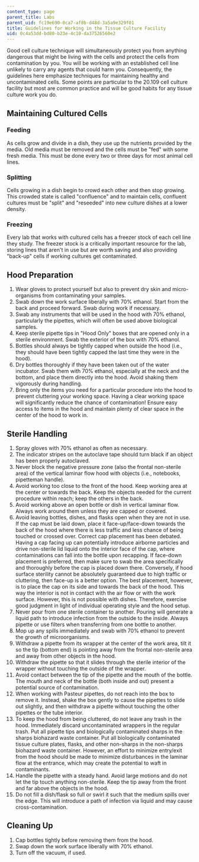 ```yaml
---
content_type: page
parent_title: Labs
parent_uid: fc19e690-0ca7-af8b-d48d-3a5a9e329f01
title: Guidelines for Working in the Tissue Culture Facility
uid: 0c4a53dd-bd80-b23e-4c10-da37526560e2
---
```


Good cell culture technique will simultaneously protect you from anything dangerous that might be living with the cells and protect the cells from contamination by you. You will be working with an established cell line unlikely to carry any agents that could harm you. Consequently, the guidelines here emphasize techniques for maintaining healthy and uncontaminated cells. Some points are particular to the 20.109 cell culture facility but most are common practice and will be good habits for any tissue culture work you do.

Maintaining Cultured Cells
--------------------------

### Feeding

As cells grow and divide in a dish, they use up the nutrients provided by the media. Old media must be removed and the cells must be "fed" with some fresh media. This must be done every two or three days for most animal cell lines.

### Splitting

Cells growing in a dish begin to crowd each other and then stop growing. This crowded state is called "confluence" and to maintain cells, confluent cultures must be "split" and "reseeded" into new culture dishes at a lower density.

### Freezing

Every lab that works with cultured cells has a freezer stock of each cell line they study. The freezer stock is a critically important resource for the lab, storing lines that aren't in use but are worth saving and also providing "back-up" cells if working cultures get contaminated.

Hood Preparation
----------------

1.  Wear gloves to protect yourself but also to prevent dry skin and micro-organisms from contaminating your samples.
2.  Swab down the work surface liberally with 70% ethanol. Start from the back and proceed forward. Swab during work if necessary.
3.  Swab any instruments that will be used in the hood with 70% ethanol, particularly the pipettes, which will often be used above biological samples.
4.  Keep sterile pipette tips in "Hood Only" boxes that are opened only in a sterile environment. Swab the exterior of the box with 70% ethanol.
5.  Bottles should always be tightly capped when outside the hood (i.e., they should have been tightly capped the last time they were in the hood).
6.  Dry bottles thoroughly if they have been taken out of the water incubator. Swab them with 70% ethanol, especially at the neck and the bottom, and place them directly into the hood. Avoid shaking them vigorously during handling.
7.  Bring only the items you need for a particular procedure into the hood to prevent cluttering your working space. Having a clear working space will significantly reduce the chance of contamination! Ensure easy access to items in the hood and maintain plenty of clear space in the center of the hood to work in.

Sterile Handling
----------------

1.  Spray gloves with 70% ethanol as often as necessary.
2.  The indicator stripes on the autoclave tape should turn black if an object has been properly autoclaved.
3.  Never block the negative pressure zone (also the frontal non-sterile area) of the vertical laminar flow hood with objects (i.e., notebooks, pipetteman handle).
4.  Avoid working too close to the front of the hood. Keep working area at the center or towards the back. Keep the objects needed for the current procedure within reach; keep the others in the back.
5.  Avoid working above an open bottle or dish in vertical laminar flow. Always work around them unless they are capped or covered.
6.  Avoid leaving bottles, dishes, and flasks open when they are not in use. If the cap must be laid down, place it face-up/face-down towards the back of the hood where there is less traffic and less chance of being touched or crossed over. Correct cap placement has been debated. Having a cap facing up can potentially introduce airborne particles and drive non-sterile lid liquid onto the interior face of the cap, where contaminations can fall into the bottle upon recapping. If face-down placement is preferred, then make sure to swab the area specifically and thoroughly before the cap is placed down there. Conversely, if hood surface sterility cannot be absolutely guaranteed due to high traffic or cluttering, then face-up is a better option. The best placement, however, is to place the cap on its side and towards the back of the hood. This way the interior is not in contact with the air flow or with the work surface. However, this is not possible with dishes. Therefore, exercise good judgment in light of individual operating style and the hood setup.
7.  Never pour from one sterile container to another. Pouring will generate a liquid path to introduce infection from the outside to the inside. Always pipette or use filters when transferring from one bottle to another.
8.  Mop up any spills immediately and swab with 70% ethanol to prevent the growth of microorganisms.
9.  Withdraw a pipette from its wrapper at the center of the work area, tilt it so the tip (bottom end) is pointing away from the frontal non-sterile area and away from other objects in the hood.
10.  Withdraw the pipette so that it slides through the sterile interior of the wrapper without touching the outside of the wrapper.
11.  Avoid contact between the tip of the pipette and the mouth of the bottle. The mouth and neck of the bottle (both inside and out) present a potential source of contamination.
12.  When working with Pasteur pipettes, do not reach into the box to remove it. Instead, shake the box gently to cause the pipettes to slide out slightly, and then withdraw a pipette without touching the other pipettes or the tube interior.
13.  To keep the hood from being cluttered, do not leave any trash in the hood. Immediately discard uncontaminated wrappers in the regular trash. Put all pipette tips and biologically contaminated sharps in the sharps biohazard waste container. Put all biologically contaminated tissue culture plates, flasks, and other non-sharps in the non-sharps biohazard waste container. However, an effort to minimize entry/exit from the hood should be made to minimize disturbances in the laminar flow at the entrance, which may create the potential to waft in contaminants.
14.  Handle the pipette with a steady hand. Avoid large motions and do not let the tip touch anything non-sterile. Keep the tip away from the front and far above the objects in the hood.
15.  Do not fill a dish/flask so full or swirl it such that the medium spills over the edge. This will introduce a path of infection via liquid and may cause cross-contamination.

Cleaning Up
-----------

1.  Cap bottles tightly before removing them from the hood.
2.  Swap down the work surface liberally with 70% ethanol.
3.  Turn off the vacuum, if used.